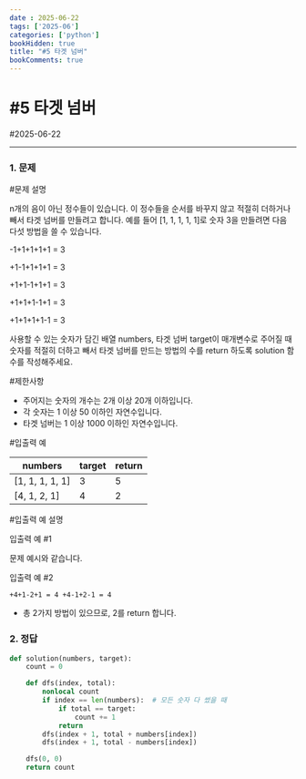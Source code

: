 ```yaml
---
date : 2025-06-22
tags: ['2025-06']
categories: ['python']
bookHidden: true
title: "#5 타겟 넘버"
bookComments: true
---
```


# #5 타겟 넘버

#2025-06-22

---

### 1. 문제

#문제 설명

n개의 음이 아닌 정수들이 있습니다. 이 정수들을 순서를 바꾸지 않고 적절히 더하거나 빼서 타겟 넘버를 만들려고 합니다. 예를 들어 [1, 1, 1, 1, 1]로 숫자 3을 만들려면 다음 다섯 방법을 쓸 수 있습니다.

-1+1+1+1+1 = 3

+1-1+1+1+1 = 3

+1+1-1+1+1 = 3

+1+1+1-1+1 = 3

+1+1+1+1-1 = 3

사용할 수 있는 숫자가 담긴 배열 numbers, 타겟 넘버 target이 매개변수로 주어질 때 숫자를 적절히 더하고 빼서 타겟 넘버를 만드는 방법의 수를 return 하도록 solution 함수를 작성해주세요.

#제한사항

- 주어지는 숫자의 개수는 2개 이상 20개 이하입니다.
- 각 숫자는 1 이상 50 이하인 자연수입니다.
- 타겟 넘버는 1 이상 1000 이하인 자연수입니다.

#입출력 예

| numbers | target | return |
| --- | --- | --- |
| [1, 1, 1, 1, 1] | 3 | 5 |
| [4, 1, 2, 1] | 4 | 2 |

#입출력 예 설명

입출력 예 #1

문제 예시와 같습니다.

입출력 예 #2

`+4+1-2+1 = 4
+4-1+2-1 = 4`

- 총 2가지 방법이 있으므로, 2를 return 합니다.

### 2. 정답

```python
def solution(numbers, target):
    count = 0

    def dfs(index, total):
        nonlocal count
        if index == len(numbers):  # 모든 숫자 다 썼을 때
            if total == target:
                count += 1
            return
        dfs(index + 1, total + numbers[index])
        dfs(index + 1, total - numbers[index])

    dfs(0, 0)
    return count
```
